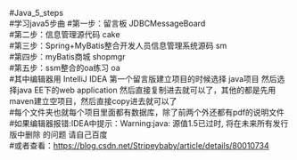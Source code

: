 #Java_5_steps    
#学习java5步曲
#第一步：留言板                                      JDBCMessageBoard  
#第二步：信息管理源代码                              cake  
#第三步：Spring+MyBatis整合开发人员信息管理系统源码  sm  
#第四步：myBatis商城                                 shopmgr  
#第五步：ssm整合的oa练习                             oa  
#其中编辑器用 IntelliJ IDEA  第一个留言版建立项目的时候选择 java项目 然后选择java EE下的web application 然后直接复制进去就可以了，其他的都是先用maven建立空项目，然后直接copy进去就可以了   
#每个文件夹也就每个项目里面都有数据库，除了前两个外还都有pdf的说明文件   
#如果编辑器报错:IDEA中提示：Warning:java: 源值1.5已过时, 将在未来所有发行版中删除 的问题  请自己百度  
#或者查看：https://blog.csdn.net/Stripeybaby/article/details/80010734  
